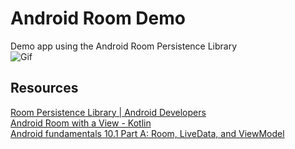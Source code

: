 # Android Room Demo
Demo app using the Android Room Persistence Library  
![Gif](https://gfycat.com/WateryAdmiredCanvasback)

## Resources
[Room Persistence Library | Android Developers](https://developer.android.com/topic/libraries/architecture/room)  
[Android Room with a View - Kotlin](https://codelabs.developers.google.com/codelabs/android-room-with-a-view-kotlin/)  
[Android fundamentals 10.1 Part A: Room, LiveData, and ViewModel](https://codelabs.developers.google.com/codelabs/android-training-livedata-viewmodel/)

